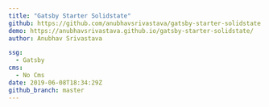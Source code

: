 ```yaml
---
title: "Gatsby Starter Solidstate"
github: https://github.com/anubhavsrivastava/gatsby-starter-solidstate
demo: https://anubhavsrivastava.github.io/gatsby-starter-solidstate/
author: Anubhav Srivastava

ssg:
  - Gatsby
cms:
  - No Cms
date: 2019-06-08T18:34:29Z
github_branch: master
---
```

